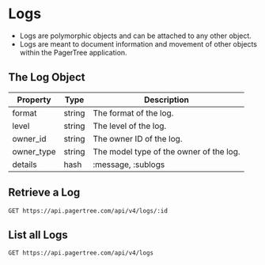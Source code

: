 # Logs

* Logs are polymorphic objects and can be attached to any other object.
* Logs are meant to document information and movement of other objects within the PagerTree application.

## The Log Object <a href="#the-log-object" id="the-log-object"></a>

| Property    | Type   | Description                             |
| ----------- | ------ | --------------------------------------- |
| format      | string | The format of the log.                  |
| level       | string | The level of the log.                   |
| owner\_id   | string | The owner ID of the log.                |
| owner\_type | string | The model type of the owner of the log. |
| details     | hash   | :message, :sublogs                      |

## Retrieve a Log <a href="#retrieve-a-log" id="retrieve-a-log"></a>

```
GET https://api.pagertree.com/api/v4/logs/:id
```

## List all Logs <a href="#list-all-logs" id="list-all-logs"></a>

```
GET https://api.pagertree.com/api/v4/logs
```
